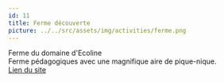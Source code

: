 ```yaml
---
id: 11
title: Ferme découverte
picture: ../../src/assets/img/activities/ferme.png
---
```

Ferme du domaine d'Ecoline  
Ferme pédagogiques avec une magnifique aire de pique-nique.   
[Lien du site](https://www.domaine-ecoline.fr)
